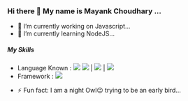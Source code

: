 ### Hi there 👋 My name is Mayank Choudhary ...
<!-- 
<a href="github/mayank151c/mayank151c/">Mayank151c<a> -->
- 🔭 I’m currently working on Javascript...
- 🌱 I’m currently learning NodeJS...
<!-- - 👯 I’m looking to collaborate on ... -->
<!-- - 🤔 I’m looking for help with ... -->
<!-- - 💬 Ask me about ... -->
##### My Skills
- Language Known :
<img src="https://img.icons8.com/color/20/000000/c-programming.png"/> <img src="https://img.icons8.com/color/20/000000/c-plus-plus-logo.png"/> | <img src="https://img.icons8.com/color/20/000000/java-coffee-cup-logo.png"/> | <img src="https://img.icons8.com/color/20/000000/python.png"/>
- Framework : <img src="https://img.icons8.com/color/20/000000/bootstrap.png"/>
<!-- - 📫 How to reach me: ... -->
<!-- - 😄 Pronouns: ... -->
- ⚡ Fun fact: I am a night Owl😉 trying to be an early bird...
